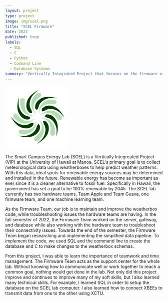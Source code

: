 ```yaml
---
layout: project
type: project
image: img/scel.png
title: "SCEL Firmware"
date: 2022
published: true
labels:
  - SQL
  - C
  - Python
  - Command Line
  - Database Systems
summary: "Vertically Integrated Project that focuses on the firmware of the weatherboxes produced by UH Manoa's SCEL lab."
---
```


<img class="img-fluid" src="../img/scel.png">

The Smart Campus Energy Lab (SCEL) is a Vertically Integreated Project (VIP) at the University of Hawaii at Manoa. SCEL's primary goal is to collect meteorological data using weatherboxes to help predict weather patterns. With this data, ideal spots for renewable energy sources may be determined and installed in the future. Renewable energy has become as important as ever since it is a cleaner alternative to fossil fuel. Specifically in Hawaii, the government has set a goal to be 100% renewable by 2045. The SCEL lab currently has two hardware teams, Team Apple and Team Guava, one firmware team, and one machine learning team. 

As the Firmware Team, our job is to maintain and improve the weatherbox code, while troubleshooting issues the hardware teams are having. In the fall semester of 2022, the Firmware Team worked on the server, gateway, and database while also working with the hardware team to troubleshoot their connectivity issues. Towards the end of the semester, the Firmware Team began researching and implementing the simplified data pipeline. To implement the code, we used SQL and the command line to create the database and C to make changes to the weatherbox schemas.

From this project, I was able to learn the importance of teamwork and time management. The Firmware Team acts as the support center for the whole lab. Without knowing how to communicate well or work together to reach a common goal, nothing would get done in the lab. Not only did this project improve and continues to improve many of my soft skills, but I also learned many technical skills. For example, I learned SQL in order to setup the database on the SCEL lab computer. I also learned how to connect XBEEs to transmit data from one to the other using XCTU.
